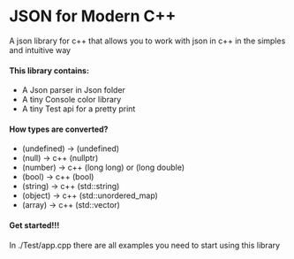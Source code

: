 # JSON for Modern C++
A json library for c++ that allows you to work 
with json in c++ in the simples and intuitive way

#### This library contains:
* A Json parser in Json folder
* A tiny Console color library
* A tiny Test api for a pretty print

#### How types are converted?
* (undefined) -> (undefined)
* (null) -> c++ (nullptr)
* (number) -> c++ (long long) or (long double)
* (bool) -> c++ (bool)
* (string) -> c++ (std::string)
* (object) -> c++ (std::unordered_map)
* (array) -> c++ (std::vector)

#### Get started!!!
In ./Test/app.cpp there are all examples you need to start using this library